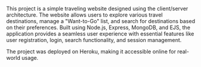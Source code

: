 This project is a simple traveling website designed using the client/server architecture. The website allows users to explore various travel destinations, manage a "Want-to-Go" list, and search for destinations based on their preferences. Built using Node.js, Express, MongoDB, and EJS, the application provides a seamless user experience with essential features like user registration, login, search functionality, and session management.

The project was deployed on Heroku, making it accessible online for real-world usage.
